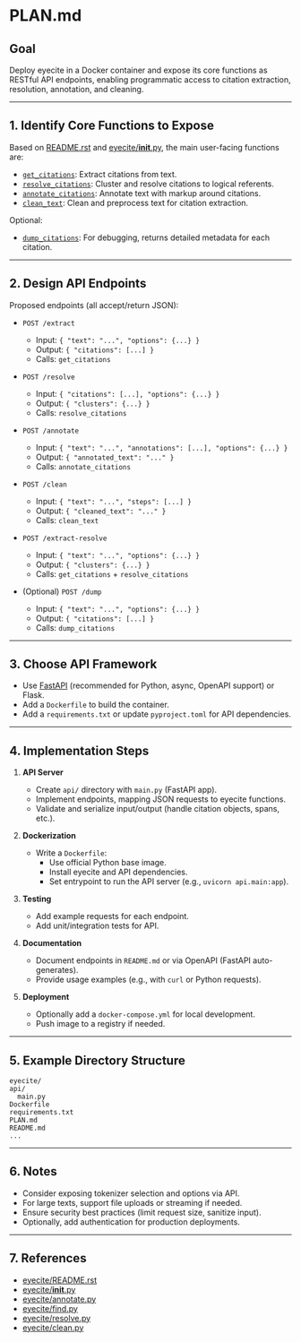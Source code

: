 # PLAN.md

## Goal

Deploy eyecite in a Docker container and expose its core functions as RESTful API endpoints, enabling programmatic access to citation extraction, resolution, annotation, and cleaning.

---

## 1. Identify Core Functions to Expose

Based on [README.rst](README.rst) and [eyecite/__init__.py](eyecite/__init__.py), the main user-facing functions are:

- [`get_citations`](eyecite/find.py): Extract citations from text.
- [`resolve_citations`](eyecite/resolve.py): Cluster and resolve citations to logical referents.
- [`annotate_citations`](eyecite/annotate.py): Annotate text with markup around citations.
- [`clean_text`](eyecite/clean.py): Clean and preprocess text for citation extraction.

Optional:
- [`dump_citations`](eyecite/find.py): For debugging, returns detailed metadata for each citation.

---

## 2. Design API Endpoints

Proposed endpoints (all accept/return JSON):

- `POST /extract`
  - Input: `{ "text": "...", "options": {...} }`
  - Output: `{ "citations": [...] }`
  - Calls: `get_citations`

- `POST /resolve`
  - Input: `{ "citations": [...], "options": {...} }`
  - Output: `{ "clusters": {...} }`
  - Calls: `resolve_citations`

- `POST /annotate`
  - Input: `{ "text": "...", "annotations": [...], "options": {...} }`
  - Output: `{ "annotated_text": "..." }`
  - Calls: `annotate_citations`

- `POST /clean`
  - Input: `{ "text": "...", "steps": [...] }`
  - Output: `{ "cleaned_text": "..." }`
  - Calls: `clean_text`

- `POST /extract-resolve`
  - Input: `{ "text": "...", "options": {...} }`
  - Output: `{ "clusters": {...} }`
  - Calls: `get_citations` + `resolve_citations`

- (Optional) `POST /dump`
  - Input: `{ "text": "...", "options": {...} }`
  - Output: `{ "citations": [...] }`
  - Calls: `dump_citations`

---

## 3. Choose API Framework

- Use [FastAPI](https://fastapi.tiangolo.com/) (recommended for Python, async, OpenAPI support) or Flask.
- Add a `Dockerfile` to build the container.
- Add a `requirements.txt` or update `pyproject.toml` for API dependencies.

---

## 4. Implementation Steps

1. **API Server**
   - Create `api/` directory with `main.py` (FastAPI app).
   - Implement endpoints, mapping JSON requests to eyecite functions.
   - Validate and serialize input/output (handle citation objects, spans, etc.).

2. **Dockerization**
   - Write a `Dockerfile`:
     - Use official Python base image.
     - Install eyecite and API dependencies.
     - Set entrypoint to run the API server (e.g., `uvicorn api.main:app`).

3. **Testing**
   - Add example requests for each endpoint.
   - Add unit/integration tests for API.

4. **Documentation**
   - Document endpoints in `README.md` or via OpenAPI (FastAPI auto-generates).
   - Provide usage examples (e.g., with `curl` or Python requests).

5. **Deployment**
   - Optionally add a `docker-compose.yml` for local development.
   - Push image to a registry if needed.

---

## 5. Example Directory Structure

```
eyecite/
api/
  main.py
Dockerfile
requirements.txt
PLAN.md
README.md
...
```

---

## 6. Notes

- Consider exposing tokenizer selection and options via API.
- For large texts, support file uploads or streaming if needed.
- Ensure security best practices (limit request size, sanitize input).
- Optionally, add authentication for production deployments.

---

## 7. References

- [eyecite/README.rst](README.rst)
- [eyecite/__init__.py](eyecite/__init__.py)
- [eyecite/annotate.py](eyecite/annotate.py)
- [eyecite/find.py](eyecite/find.py)
- [eyecite/resolve.py](eyecite/resolve.py)
- [eyecite/clean.py](eyecite/clean.py)

